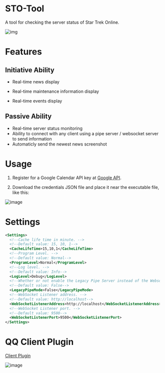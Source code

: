 # STO-Tool

A tool for checking the server status of Star Trek Online.

![img](https://github.com/XKaguya/STOTool/assets/96401952/02eaa90d-a557-43be-a7fd-434c24c395a6)

# Features
## Initiative Ability
* Real-time news display
  
* Real-time maintenance information display

* Real-time events display

## Passive Ability
* Real-time server status monitoring
* Ability to connect with any client using a pipe server / websocket server to send information
* Automaticly send the newest news screenshot

# Usage
1. Register for a Google Calendar API key at [Google API](https://console.cloud.google.com/apis/credentials).

2. Download the credentials JSON file and place it near the executable file, like this:

![image](https://github.com/XKaguya/StarTrekOnline-ServerStatus/assets/96401952/76ec698e-f3ed-4305-adc7-6c9782616e3c)

# Settings
```xml
<Settings>
  <!--Cache life time in minute. -->
  <!--Default value: 15, 10, 1-->
  <CacheLifeTime>15,10,1</CacheLifeTime>
  <!--Program Level. -->
  <!--Default value: Normal-->
  <ProgramLevel>Normal</ProgramLevel>
  <!--Log level. -->
  <!--Default value: Info-->
  <LogLevel>Debug</LogLevel>
  <!--Whether or not enable the Legacy Pipe Server instead of the Websocket Server. -->
  <!--Default value: False-->
  <LegacyPipeMode>False</LegacyPipeMode>
  <!--WebSocket Listener address. -->
  <!--Default value: http://localhost-->
  <WebSocketListenerAddress>http://localhost</WebSocketListenerAddress>
  <!--WebSocket Listener port. -->
  <!--Default value: 9500-->
  <WebSocketListenerPort>9500</WebSocketListenerPort>
</Settings>
```

# QQ Client Plugin
[Client Plugin](https://github.com/XKaguya/zhenxun_STO_ServerChecker)

![image](https://github.com/XKaguya/STOTool/assets/96401952/a71fbe08-9f74-43c2-90ed-d594a9ec91f6)



